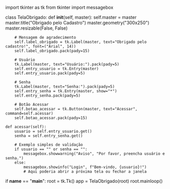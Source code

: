 import tkinter as tk
from tkinter import messagebox

class TelaObrigado:
    def __init__(self, master):
        self.master = master
        master.title("Obrigado pelo Cadastro")
        master.geometry("300x250")
        master.resizable(False, False)

        # Mensagem de agradecimento
        self.label_obrigado = tk.Label(master, text="Obrigado pelo cadastro!", font=("Arial", 14))
        self.label_obrigado.pack(pady=15)

        # Usuário
        tk.Label(master, text="Usuário:").pack(pady=5)
        self.entry_usuario = tk.Entry(master)
        self.entry_usuario.pack(pady=5)

        # Senha
        tk.Label(master, text="Senha:").pack(pady=5)
        self.entry_senha = tk.Entry(master, show="*")
        self.entry_senha.pack(pady=5)

        # Botão Acessar
        self.botao_acessar = tk.Button(master, text="Acessar", command=self.acessar)
        self.botao_acessar.pack(pady=15)

    def acessar(self):
        usuario = self.entry_usuario.get()
        senha = self.entry_senha.get()

        # Exemplo simples de validação
        if usuario == "" or senha == "":
            messagebox.showwarning("Aviso", "Por favor, preencha usuário e senha.")
        else:
            messagebox.showinfo("Login", f"Bem-vindo, {usuario}!")
            # Aqui poderia abrir a próxima tela ou fechar a janela

if __name__ == "__main__":
    root = tk.Tk()
    app = TelaObrigado(root)
    root.mainloop()
